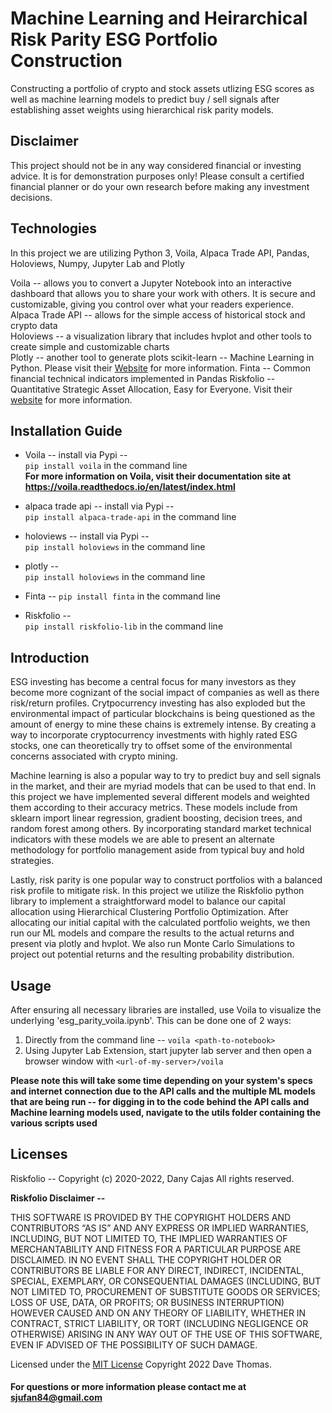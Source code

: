 # Machine Learning and Heirarchical Risk Parity ESG Portfolio Construction

Constructing a portfolio of crypto and stock assets utlizing ESG scores as well as machine learning models to predict buy / sell signals after establishing asset weights using hierarchical risk parity models.  

## Disclaimer  

This project should not be in any way considered financial or investing advice.  It is for demonstration purposes only!  Please consult a certified financial planner or do your own research before making any investment decisions.

## Technologies

In this project we are utilizing Python 3, Voila, Alpaca Trade API, Pandas, Holoviews, Numpy, Jupyter Lab and Plotly  

Voila -- allows you to convert a Jupyter Notebook into an interactive dashboard that allows you to share your work with others. It is secure and customizable, giving you control over what your readers experience.  
Alpaca Trade API -- allows for the simple access of historical stock and crypto data  
Holoviews -- a visualization library that includes hvplot and other tools to create simple and customizable charts  
Plotly -- another tool to generate plots
scikit-learn -- Machine Learning in Python.  Please visit their [Website](https://scikit-learn.org/stable/) for more information.
Finta -- Common financial technical indicators implemented in Pandas
Riskfolio -- Quantitative Strategic Asset Allocation, Easy for Everyone.  Visit their [website](https://riskfolio-lib.readthedocs.io/en/latest/index.html) for more information.

## Installation Guide

* Voila -- install via Pypi --  
 `pip install voila` in the command line  
 **For more information on Voila, visit their documentation site at https://voila.readthedocs.io/en/latest/index.html**

 * alpaca trade api -- install via Pypi --  
 `pip install alpaca-trade-api` in the command line  

 * holoviews -- install via Pypi --  
 `pip install holoviews` in the command line  

 * plotly --  
 `pip install holoviews` in the command line  
 
 * Finta -- 
 `pip install finta` in the command line  
 
 * Riskfolio --  
 `pip install riskfolio-lib` in the command line

 
 ## Introduction  
 
  ESG investing has become a central focus for many investors as they become more cognizant of the social impact of companies as well as there risk/return profiles.  Crytpocurrency investing has also exploded but the environmental impact of particular blockchains is being questioned as the amount of energy to mine these chains is extremely intense.  By creating a way to incorporate cryptocurrency investments with highly rated ESG stocks, one can theoretically try to offset some of the environmental concerns associated with crypto mining.  
  
  Machine learning is also a popular way to try to predict buy and sell signals in the market, and their are myriad models that can be used to that end.  In this project we have implemented several different models and weighted them according to their accuracy metrics.  These models include from sklearn import linear regression, gradient boosting, decision trees, and random forest among others. By incorporating standard market technical indicators with these models we are able to present an alternate methodology for portfolio management aside from typical buy and hold strategies.  
  
  Lastly, risk parity is one popular way to construct portfolios with a balanced risk profile to mitigate risk.  In this project we utilize the Riskfolio python library to implement a straightforward model to balance our capital allocation using Hierarchical Clustering Portfolio Optimization.  After allocating our initial capital with the calculated portfolio weights, we then run our ML models and compare the results to the actual returns and present via plotly and hvplot. We also run Monte Carlo Simulations to project out potential returns and the resulting probability distribution. 

## Usage

After ensuring all necessary libraries are installed, use Voila to visualize the underlying 'esg_parity_voila.ipynb'.  This can be done one of 2 ways:
1) Directly from the command line -- `voila <path-to-notebook>`
2) Using Jupyter Lab Extension, start jupyter lab server and then open a browser window with `<url-of-my-server>/voila`
  
  **Please note this will take some time depending on your system's specs and internet connection due to the API calls and the multiple ML models that are being run --  for digging in to the code behind the API calls and Machine learning models used, navigate to the utils folder containing the various scripts used**


## Licenses

Riskfolio -- Copyright (c) 2020-2022, Dany Cajas All rights reserved.

**Riskfolio Disclaimer --**  

THIS SOFTWARE IS PROVIDED BY THE COPYRIGHT HOLDERS AND CONTRIBUTORS “AS IS” AND ANY EXPRESS OR IMPLIED WARRANTIES, INCLUDING, BUT NOT LIMITED TO, THE IMPLIED WARRANTIES OF MERCHANTABILITY AND FITNESS FOR A PARTICULAR PURPOSE ARE DISCLAIMED. IN NO EVENT SHALL THE COPYRIGHT HOLDER OR CONTRIBUTORS BE LIABLE FOR ANY DIRECT, INDIRECT, INCIDENTAL, SPECIAL, EXEMPLARY, OR CONSEQUENTIAL DAMAGES (INCLUDING, BUT NOT LIMITED TO, PROCUREMENT OF SUBSTITUTE GOODS OR SERVICES; LOSS OF USE, DATA, OR PROFITS; OR BUSINESS INTERRUPTION) HOWEVER CAUSED AND ON ANY THEORY OF LIABILITY, WHETHER IN CONTRACT, STRICT LIABILITY, OR TORT (INCLUDING NEGLIGENCE OR OTHERWISE) ARISING IN ANY WAY OUT OF THE USE OF THIS SOFTWARE, EVEN IF ADVISED OF THE POSSIBILITY OF SUCH DAMAGE.

Licensed under the [MIT License](https://github.com/git/git-scm.com/blob/main/MIT-LICENSE.txt)  Copyright 2022 Dave Thomas.

#### For questions or more information please contact me at [sjufan84@gmail.com](mailto:sjufan84@gmail.com)
